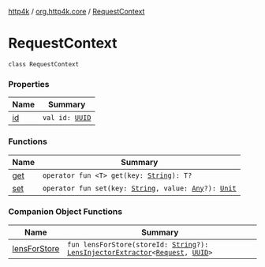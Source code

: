[http4k](../../index.md) / [org.http4k.core](../index.md) / [RequestContext](./index.md)

# RequestContext

`class RequestContext`

### Properties

| Name | Summary |
|---|---|
| [id](id.md) | `val id: `[`UUID`](https://docs.oracle.com/javase/9/docs/api/java/util/UUID.html) |

### Functions

| Name | Summary |
|---|---|
| [get](get.md) | `operator fun <T> get(key: `[`String`](https://kotlinlang.org/api/latest/jvm/stdlib/kotlin/-string/index.html)`): T?` |
| [set](set.md) | `operator fun set(key: `[`String`](https://kotlinlang.org/api/latest/jvm/stdlib/kotlin/-string/index.html)`, value: `[`Any`](https://kotlinlang.org/api/latest/jvm/stdlib/kotlin/-any/index.html)`?): `[`Unit`](https://kotlinlang.org/api/latest/jvm/stdlib/kotlin/-unit/index.html) |

### Companion Object Functions

| Name | Summary |
|---|---|
| [lensForStore](lens-for-store.md) | `fun lensForStore(storeId: `[`String`](https://kotlinlang.org/api/latest/jvm/stdlib/kotlin/-string/index.html)`?): `[`LensInjectorExtractor`](../../org.http4k.lens/-lens-injector-extractor.md)`<`[`Request`](../-request/index.md)`, `[`UUID`](https://docs.oracle.com/javase/9/docs/api/java/util/UUID.html)`>` |
